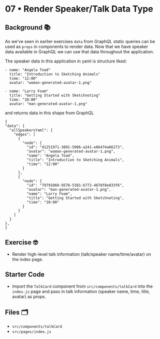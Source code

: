 # 07 • Render Speaker/Talk Data Type

## Background 📚

As we've seen in earlier exercises `data` from GraphQL static queries can be used as `props` in components to render data. Now that we have speaker data available in GraphQL we can use that data throughout the application.

The speaker data in this application in yaml is structure liked:

```
- name: "Angela Toad"
  title: "Introduction to Sketching Animals"
  time: "12:00"
  avatar: "woman-generated-avatar-1.png"

- name: "Larry Foam"
  title: "Getting Started with Sketchnoting"
  time: "10:00"
  avatar: "man-generated-avatar-1.png"
```

and returns data in this shape from GraphQL

```
{
"data": {
  "allSpeakersYaml": {
    "edges": [
      {
        "node": {
          "id": "d1251971-3091-5906-a241-e66474a66273",
          "avatar": "woman-generated-avatar-1.png",
          "name": "Angela Toad",
          "title": "Introduction to Sketching Animals",
          "time": "12:00"
        }
      },
      {
        "node": {
          "id": "79791060-9578-5381-b772-4678f8e833f6",
          "avatar": "man-generated-avatar-1.png",
          "name": "Larry Foam",
          "title": "Getting Started with Sketchnoting",
          "time": "10:00"
        }
      }
    ]
  }
},
}
```

## Exercise 🤓

- Render high-level talk information (talk/speaker name/time/avatar) on the index page.

## Starter Code

- Import the `TalkCard` component from `src/components/talkCard` into the `index.js` page and pass in talk information (speaker name, time, title, avatar) as props.

## Files 🗂

- `src/components/talkCard`
- `src/pages/index.js`
